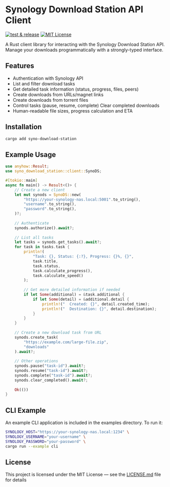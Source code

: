# Synology Download Station API Client

[![test & release](https://img.shields.io/github/actions/workflow/status/artemy/syno-download-station/test%20%26%20release)](https://github.com/artemy/syno-download-station)
[![MIT License](https://img.shields.io/github/license/artemy/syno-download-station)](https://github.com/artemy/syno-download-station)

A Rust client library for interacting with the Synology Download Station API. Manage your downloads programmatically with a strongly-typed interface.

## Features

- Authentication with Synology API
- List and filter download tasks
- Get detailed task information (status, progress, files, peers)
- Create downloads from URLs/magnet links
- Create downloads from torrent files
- Control tasks (pause, resume, complete)
Clear completed downloads
- Human-readable file sizes, progress calculation and ETA

## Installation

```bash
cargo add syno-download-station
```

## Example Usage

```rust
use anyhow::Result;
use syno_download_station::client::SynoDS;

#[tokio::main]
async fn main() -> Result<()> {
    // Create a new client
    let mut synods = SynoDS::new(
        "https://your-synology-nas.local:5001".to_string(),
        "username".to_string(),
        "password".to_string(),
    )?;
    
    // Authenticate
    synods.authorize().await?;
    
    // List all tasks
    let tasks = synods.get_tasks().await?;
    for task in tasks.task {
        println!(
            "Task: {}, Status: {:?}, Progress: {}%, {}",
            task.title,
            task.status,
            task.calculate_progress(),
            task.calculate_speed()
        );
        
        // Get more detailed information if needed
        if let Some(additional) = &task.additional {
            if let Some(detail) = &additional.detail {
                println!("  Created: {}", detail.created_time);
                println!("  Destination: {}", detail.destination);
            }
        }
    }
    
    // Create a new download task from URL
    synods.create_task(
        "https://example.com/large-file.zip",
        "downloads"
    ).await?;
    
    // Other operations
    synods.pause("task-id").await?;
    synods.resume("task-id").await?;
    synods.complete("task-id").await?;
    synods.clear_completed().await?;
    
    Ok(())
}
```

## CLI Example

An example CLI application is included in the examples directory. To run it:

```bash
SYNOLOGY_HOST="https://your-synology-nas.local:1234" \
SYNOLOGY_USERNAME="your-username" \
SYNOLOGY_PASSWORD="your-password" \
cargo run --example cli
```

## License

This project is licensed under the MIT License — see the [LICENSE.md](LICENSE.md) file for details
